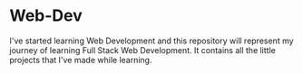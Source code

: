 # Web-Dev
I've started learning Web Development and this repository will represent my journey of learning Full Stack Web Development. It contains all the little projects that I've made while learning. 

